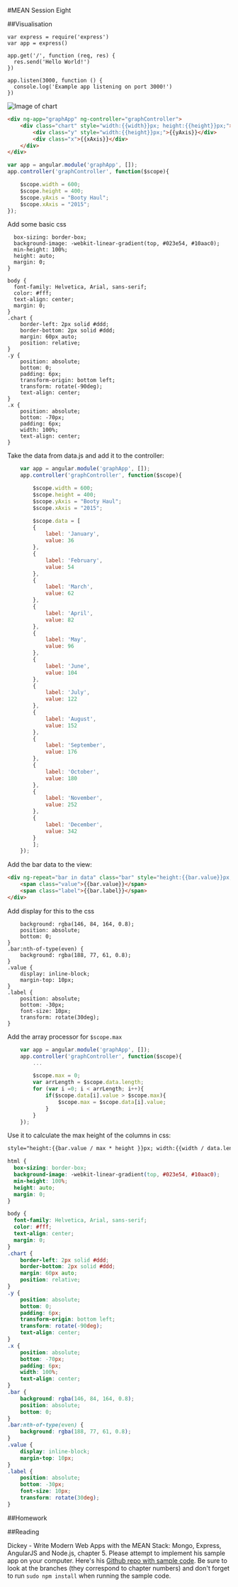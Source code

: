 #MEAN Session Eight

##Visualisation

```
var express = require('express')
var app = express()

app.get('/', function (req, res) {
  res.send('Hello World!')
})

app.listen(3000, function () {
  console.log('Example app listening on port 3000!')
})
```

![Image of chart](https://github.com/mean-fall-2016/session-7/blob/master/viz.png)

```html
<div ng-app="graphApp" ng-controller="graphController">
	<div class="chart" style="width:{{width}}px; height:{{height}}px;">
		<div class="y" style="width:{{height}}px;">{{yAxis}}</div>
		<div class="x">{{xAxis}}</div>
	</div>
</div>
```

```js
var app = angular.module('graphApp', []);
app.controller('graphController', function($scope){

	$scope.width = 600;
	$scope.height = 400;
	$scope.yAxis = "Booty Haul";
	$scope.xAxis = "2015";	
});
```

Add some basic css
```csshtml {
  box-sizing: border-box;
  background-image: -webkit-linear-gradient(top, #023e54, #10aac0);
  min-height: 100%;
  height: auto;
  margin: 0; 
}

body {
  font-family: Helvetica, Arial, sans-serif;
  color: #fff;
  text-align: center;
  margin: 0;
}
.chart { 
	border-left: 2px solid #ddd; 
	border-bottom: 2px solid #ddd;
	margin: 60px auto;
	position: relative;
}
.y {
	position: absolute;
	bottom: 0;
	padding: 6px;
	transform-origin: bottom left;
	transform: rotate(-90deg);
	text-align: center;
}
.x {
	position: absolute;
	bottom: -70px;
	padding: 6px;
	width: 100%;
	text-align: center;
}
```

Take the data from data.js and add it to the controller:

```js
	var app = angular.module('graphApp', []);
	app.controller('graphController', function($scope){

		$scope.width = 600;
		$scope.height = 400;
		$scope.yAxis = "Booty Haul";
		$scope.xAxis = "2015";

		$scope.data = [
		{
			label: 'January',
			value: 36
		},
		{
			label: 'February',
			value: 54
		},
		{
			label: 'March',
			value: 62
		},
		{
			label: 'April',
			value: 82
		},
		{
			label: 'May',
			value: 96
		},
		{
			label: 'June',
			value: 104
		},
		{
			label: 'July',
			value: 122
		},
		{
			label: 'August',
			value: 152
		},
		{
			label: 'September',
			value: 176
		},
		{
			label: 'October',
			value: 180
		},
		{
			label: 'November',
			value: 252
		},
		{
			label: 'December',
			value: 342
		}
		];
	});
```
Add the bar data to the view:

```html
<div ng-repeat="bar in data" class="bar" style="height:{{bar.value}}px; width:{{width / data.length - 8 }}px; left:{{$index / data.length * width }}px">
	<span class="value">{{bar.value}}</span>
	<span class="label">{{bar.label}}</span>
</div>
```

Add display for this to the css
```css.bar {
	background: rgba(146, 84, 164, 0.8);
	position: absolute;
	bottom: 0;
}
.bar:nth-of-type(even) {
	background: rgba(188, 77, 61, 0.8);
}
.value {
	display: inline-block;
	margin-top: 10px;
}
.label {
	position: absolute;
	bottom: -30px;
	font-size: 10px; 
	transform: rotate(30deg);
}
```

Add the array processor for `$scope.max`

```js
	var app = angular.module('graphApp', []);
	app.controller('graphController', function($scope){
		...

		$scope.max = 0;
		var arrLength = $scope.data.length;
		for (var i =0; i < arrLength; i++){
			if($scope.data[i].value > $scope.max){
				$scope.max = $scope.data[i].value;
			}
		}
	});

```

Use it to calculate the max height of the columns in css:

```html
style="height:{{bar.value / max * height }}px; width:{{width / data.length - 8 }}px; left:{{$index / data.length * width }}px"
```




```css
html {
  box-sizing: border-box;
  background-image: -webkit-linear-gradient(top, #023e54, #10aac0);
  min-height: 100%;
  height: auto;
  margin: 0; 
}

body {
  font-family: Helvetica, Arial, sans-serif;
  color: #fff;
  text-align: center;
  margin: 0;
}
.chart { 
	border-left: 2px solid #ddd; 
	border-bottom: 2px solid #ddd;
	margin: 60px auto;
	position: relative;
}
.y {
	position: absolute;
	bottom: 0;
	padding: 6px;
	transform-origin: bottom left;
	transform: rotate(-90deg);
	text-align: center;
}
.x {
	position: absolute;
	bottom: -70px;
	padding: 6px;
	width: 100%;
	text-align: center;
}
.bar {
	background: rgba(146, 84, 164, 0.8);
	position: absolute;
	bottom: 0;
}
.bar:nth-of-type(even) {
	background: rgba(188, 77, 61, 0.8);
}
.value {
	display: inline-block;
	margin-top: 10px;
}
.label {
	position: absolute;
	bottom: -30px;
	font-size: 10px; 
	transform: rotate(30deg);
}
```


##Homework




##Reading

Dickey - Write Modern Web Apps with the MEAN Stack: Mongo, Express, AngularJS and Node.js, chapter 5. Please attempt to implement his sample app on your computer. Here's his [Github repo with sample code](https://github.com/dickeyxxx/mean-sample). Be sure to look at the branches (they correspond to chapter numbers) and don't forget to run `sudo npm install` when running the sample code.



